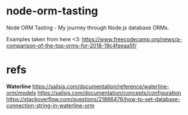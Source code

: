 # node-orm-tasting
Node ORM Tasting - My journey through Node.js database ORMs.

Examples taken from here <3: https://www.freecodecamp.org/news/a-comparison-of-the-top-orms-for-2018-19c4feeaa5f/

# refs

**Waterline**
https://sailsjs.com/documentation/reference/waterline-orm/models
https://sailsjs.com/documentation/concepts/configuration
https://stackoverflow.com/questions/21866476/how-to-set-database-connection-string-in-waterline-orm

